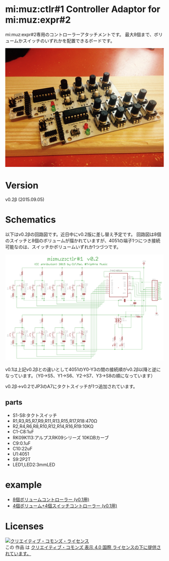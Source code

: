 # mi:muz:ctlr#1 Controller Adaptor for mi:muz:expr#2

mi:muz:expr#2専用のコントローラーアタッチメントです。
最大8個まで、ボリュームかスイッチのいずれかを配置できるボードです。

![mi:muz:ctlr#1](ctlr.jpg)

# Version

v0.2β (2015.09.05)

# Schematics

以下はv0.2βの回路図です。近日中にv0.2版に差し替え予定です。
回路図は8個のスイッチと8個のボリュームが描かれていますが、4051の端子1つにつき接続可能なのは、スイッチかボリュームいずれか1つづつです。

![mimuz-ctlr1-v0.2β](mimuz-ctlr1-v0.2.png)

v0.1は上記v0.2βとの違いとして4051のY0-Y3の間の接続順がv0.2β以降と逆になっています。（Y0→S5、Y1→S6、Y2→S7、Y3→S8の順になっています）

v0.2β→v0.2でJP3のA7にタクトスイッチが1つ追加されています。

## parts

- S1-S8:タクトスイッチ
- R1,R3,R5,R7,R9,R11,R13,R15,R17,R18:470Ω
- R2,R4,R6,R8,R10,R12,R14,R16,R19:10KΩ
- C1-C8:1uF
- RK09K113:アルプスRK09シリーズ 10KΩBカーブ
- C9:0.1uF
- C10:22uF
- U1:4051
- S9:2P2T
- LED1,LED2:3mmLED

# example

- [8個ボリュームコントローラー (v0.1用)](https://github.com/tadfmac/mi-muz/tree/master/boards/ctlr1/example/con8a0d_h/con8a0d_h.ino)
- [4個ボリューム+4個スイッチコントローラー (v0.1用)](https://github.com/tadfmac/mi-muz/tree/master/boards/ctlr1/example/con4a4d_470o_h/con4a4d_470o_h.ino)

# Licenses

<a rel="license" href="http://creativecommons.org/licenses/by/4.0/"><img alt="クリエイティブ・コモンズ・ライセンス" style="border-width:0" src="https://i.creativecommons.org/l/by/4.0/88x31.png" /></a><br />この 作品 は <a rel="license" href="http://creativecommons.org/licenses/by/4.0/">クリエイティブ・コモンズ 表示 4.0 国際 ライセンスの下に提供されています。</a>






